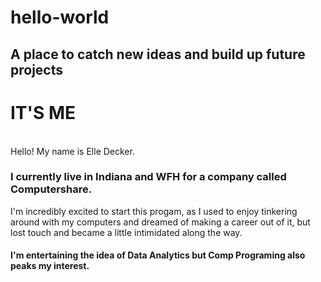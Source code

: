 # hello-world
## A place to catch new ideas and build up future projects


IT'S ME
===============
<br>Hello! My name is Elle Decker. </br>

### I currently live in Indiana and WFH for a company called Computershare. 
I'm incredibly excited to start this progam, as I used to enjoy tinkering around with my computers and dreamed of making a career out of it, but lost touch and became a little intimidated along the way. 

#### I'm entertaining the idea of Data Analytics but Comp Programing also peaks my interest.

